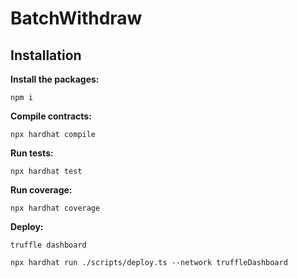 # BatchWithdraw

## Installation

**Install the packages:**

```console
npm i
```

**Compile contracts:**

```console
npx hardhat compile
```

**Run tests:**

```console
npx hardhat test
```

**Run coverage:**

```console
npx hardhat coverage
```

**Deploy:**

```console
truffle dashboard
```

```console
npx hardhat run ./scripts/deploy.ts --network truffleDashboard
```
